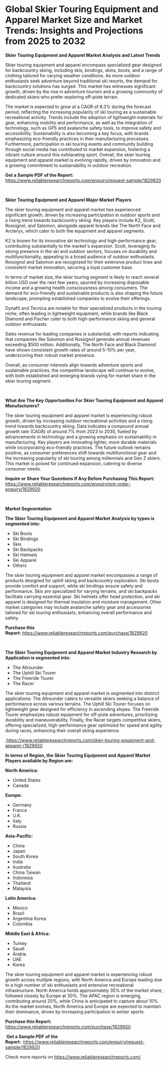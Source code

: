 <p><h1>Global Skier Touring Equipment and Apparel Market Size and Market Trends: Insights and Projections from 2025 to 2032</h1></p><p><strong>Skier Touring Equipment and Apparel Market Analysis and Latest Trends</strong></p>
<p><p>Skier touring equipment and apparel encompass specialized gear designed for backcountry skiing, including skis, bindings, skins, boots, and a range of clothing tailored for varying weather conditions. As more outdoor enthusiasts seek adventure beyond traditional ski resorts, the demand for backcountry solutions has surged. This market has witnesses significant growth, driven by the rise in adventure tourism and a growing community of dedicated skiers who prefer exploring off-piste terrain.</p><p>The market is expected to grow at a CAGR of 8.3% during the forecast period, reflecting the increasing popularity of ski touring as a sustainable recreational activity. Trends include the adoption of lightweight materials for gear, enhancing mobility and performance, as well as the integration of technology, such as GPS and avalanche safety tools, to improve safety and accessibility. Sustainability is also becoming a key focus, with brands emphasizing eco-friendly practices in their manufacturing processes. Furthermore, participation in ski touring events and community building through social media has contributed to market expansion, fostering a vibrant culture around this exhilarating sport. Overall, the skier touring equipment and apparel market is evolving rapidly, driven by innovation and a growing commitment to sustainability in outdoor recreation.</p></p>
<p><strong>Get a Sample PDF of the Report:&nbsp;</strong> <a href="https://www.reliableresearchreports.com/enquiry/request-sample/1829920?utm_campaign=2273&utm_medium=2&utm_source=Github&utm_content=ia&utm_term=05042025&utm_id=skier-touring-equipment-and-apparel">https://www.reliableresearchreports.com/enquiry/request-sample/1829920</a></p>
<p>&nbsp;</p>
<p><strong>Skier Touring Equipment and Apparel Major Market Players</strong></p>
<p><p>The skier touring equipment and apparel market has experienced significant growth, driven by increasing participation in outdoor sports and a rising trend towards backcountry skiing. Key players include K2, Scott, Rossignol, and Salomon, alongside apparel brands like The North Face and Arcteryx, which cater to both the equipment and apparel segments.</p><p>K2 is known for its innovative ski technology and high-performance gear, contributing substantially to the market's expansion. Scott, leveraging its strong presence in the ski and outdoor sectors, focuses on durability and multifunctionality, appealing to a broad audience of outdoor enthusiasts. Rossignol and Salomon are recognized for their extensive product lines and consistent market innovation, securing a loyal customer base.</p><p>In terms of market size, the skier touring segment is likely to reach several billion USD over the next few years, spurred by increasing disposable income and a growing health consciousness among consumers. The demand for eco-friendly and sustainable products is also shaping the future landscape, prompting established companies to evolve their offerings.</p><p>Dynafit and Tecnica are notable for their specialized products in the touring niche, often leading in lightweight equipment, while brands like Black Diamond and Fischer cater to both high-performance skiing and general outdoor enthusiasts.</p><p>Sales revenue for leading companies is substantial, with reports indicating that companies like Salomon and Rossignol generate annual revenues exceeding $500 million. Additionally, The North Face and Black Diamond have shown consistent growth rates of around 5-10% per year, underscoring their robust market presence.</p><p>Overall, as consumer interests align towards adventure sports and sustainable practices, the competitive landscape will continue to evolve, with both established and emerging brands vying for market share in the skier touring segment.</p></p>
<p>&nbsp;</p>
<p><strong>What Are The Key Opportunities For Skier Touring Equipment and Apparel Manufacturers?</strong></p>
<p><p>The skier touring equipment and apparel market is experiencing robust growth, driven by increasing outdoor recreational activities and a rising trend towards backcountry skiing. Data indicates a compound annual growth rate (CAGR) of around 7% from 2023 to 2030, fueled by advancements in technology and a growing emphasis on sustainability in manufacturing. Key players are innovating lighter, more durable materials while incorporating eco-friendly practices. The future outlook remains positive, as consumer preferences shift towards multifunctional gear and the increasing popularity of ski touring among millennials and Gen Z skiers. This market is poised for continued expansion, catering to diverse consumer needs.</p></p>
<p><strong>Inquire or Share Your Questions If Any Before Purchasing This Report:</strong> <a href="https://www.reliableresearchreports.com/enquiry/pre-order-enquiry/1829920?utm_campaign=2273&utm_medium=2&utm_source=Github&utm_content=ia&utm_term=05042025&utm_id=skier-touring-equipment-and-apparel">https://www.reliableresearchreports.com/enquiry/pre-order-enquiry/1829920</a></p>
<p>&nbsp;</p>
<p><strong>Market Segmentation</strong></p>
<p><strong>The Skier Touring Equipment and Apparel Market Analysis by types is segmented into:</strong></p>
<p><ul><li>Ski Boots</li><li>Ski Bindings</li><li>Skis</li><li>Ski Backpacks</li><li>Ski Helmets</li><li>Ski Apparel</li><li>Others</li></ul></p>
<p><p>The skier touring equipment and apparel market encompasses a range of products designed for uphill skiing and backcountry exploration. Ski boots provide comfort and support, while ski bindings ensure safety and performance. Skis are specialized for varying terrains, and ski backpacks facilitate carrying essential gear. Ski helmets offer head protection, and ski apparel is designed for thermal insulation and moisture management. Other market categories may include avalanche safety gear and accessories tailored for ski touring enthusiasts, enhancing overall performance and safety.</p></p>
<p><strong>Purchase this Report:&nbsp;</strong><a href="https://www.reliableresearchreports.com/purchase/1829920?utm_campaign=2273&utm_medium=2&utm_source=Github&utm_content=ia&utm_term=05042025&utm_id=skier-touring-equipment-and-apparel">https://www.reliableresearchreports.com/purchase/1829920</a></p>
<p>&nbsp;</p>
<p><strong>The Skier Touring Equipment and Apparel Market Industry Research by Application is segmented into:</strong></p>
<p><ul><li>The Allrounder</li><li>The Uphill Ski Tourer</li><li>The Freeride Tourer</li><li>The Racer</li></ul></p>
<p><p>The skier touring equipment and apparel market is segmented into distinct applications: The Allrounder caters to versatile skiers seeking a balance of performance across various terrains. The Uphill Ski Tourer focuses on lightweight gear designed for efficiency in ascending slopes. The Freeride Tourer emphasizes robust equipment for off-piste adventures, prioritizing durability and maneuverability. Finally, the Racer targets competitive skiers, offering specialized, high-performance gear optimized for speed and agility during races, enhancing their overall skiing experience.</p></p>
<p><a href="https://www.reliableresearchreports.com/skier-touring-equipment-and-apparel-r1829920?utm_campaign=2273&utm_medium=2&utm_source=Github&utm_content=ia&utm_term=05042025&utm_id=skier-touring-equipment-and-apparel">&nbsp;https://www.reliableresearchreports.com/skier-touring-equipment-and-apparel-r1829920</a></p>
<p><strong>In terms of Region, the Skier Touring Equipment and Apparel Market Players available by Region are:</strong></p>
<p>
    <p> <strong> North America: </strong>
        <ul>
            <li>United States</li>
            <li>Canada</li>
        </ul>
        </p> 
    <p> <strong> Europe: </strong>
        <ul>
            <li>Germany</li>
            <li>France</li>
            <li>U.K.</li>
            <li>Italy</li>
            <li>Russia</li>
        </ul>
        </p> 
    <p> <strong> Asia-Pacific: </strong>
        <ul>
            <li>China</li>
            <li>Japan</li>
            <li>South Korea</li>
            <li>India</li>
            <li>Australia</li>
            <li>China Taiwan</li>
            <li>Indonesia</li>
            <li>Thailand</li>
            <li>Malaysia</li>
        </ul>
        </p> 
    <p> <strong> Latin America: </strong>
        <ul>
            <li>Mexico</li>
            <li>Brazil</li>
            <li>Argentina Korea</li>
            <li>Colombia</li>
        </ul>
        </p> 
    <p> <strong> Middle East & Africa: </strong>
        <ul>
            <li>Turkey</li>
            <li>Saudi</li>
            <li>Arabia</li>
            <li>UAE</li>
            <li>Korea</li>
        </ul>
    </p>
    </p>
<p><p>The skier touring equipment and apparel market is experiencing robust growth across multiple regions, with North America and Europe leading due to a high number of ski enthusiasts and extensive recreational infrastructure. North America holds approximately 35% of the market share, followed closely by Europe at 30%. The APAC region is emerging, contributing around 20%, while China is anticipated to capture about 10%. As the market evolves, North America and Europe are expected to maintain their dominance, driven by increasing participation in winter sports.</p></p>
<p><strong>Purchase this Report: </strong><a href="https://www.reliableresearchreports.com/purchase/1829920?utm_campaign=2273&utm_medium=2&utm_source=Github&utm_content=ia&utm_term=05042025&utm_id=skier-touring-equipment-and-apparel">https://www.reliableresearchreports.com/purchase/1829920</a></p>
<p>&nbsp;<strong>Get a Sample PDF of the Report:&nbsp;&nbsp;</strong><a href="https://www.reliableresearchreports.com/enquiry/request-sample/1829920?utm_campaign=2273&utm_medium=2&utm_source=Github&utm_content=ia&utm_term=05042025&utm_id=skier-touring-equipment-and-apparel">https://www.reliableresearchreports.com/enquiry/request-sample/1829920</a></p>
<p><strong></strong></p>
<p>Check more reports on <a href="https://www.reliableresearchreports.com/?utm_campaign=2273&utm_medium=2&utm_source=Github&utm_content=ia&utm_term=05042025&utm_id=skier-touring-equipment-and-apparel">https://www.reliableresearchreports.com/</a></p>